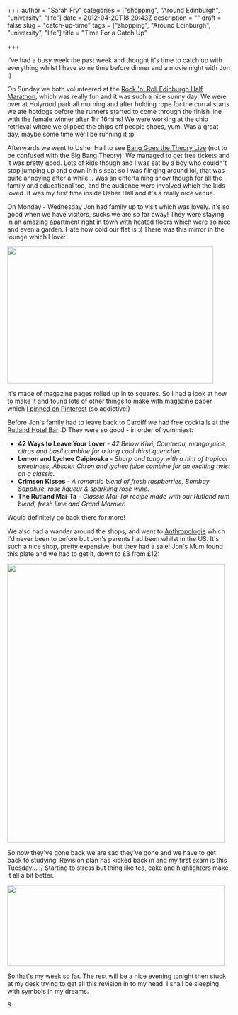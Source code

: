 +++
author = "Sarah Fry"
categories = ["shopping", "Around Edinburgh", "university", "life"]
date = 2012-04-20T18:20:43Z
description = ""
draft = false
slug = "catch-up-time"
tags = ["shopping", "Around Edinburgh", "university", "life"]
title = "Time For a Catch Up"

+++


I've had a busy week the past week and thought it's time to catch up with everything whilst I have some time before dinner and a movie night with Jon :)

On Sunday we both volunteered at the <a title="Rock ‘n’ Roll Edinburgh Half Marathon" href="https://yayfryday.com/post/rock-n-roll-edinburgh-half-marathon/">Rock 'n' Roll Edinburgh Half Marathon</a>, which was really fun and it was such a nice sunny day. We were over at Holyrood park all morning and after holding rope for the corral starts we ate hotdogs before the runners started to come through the finish line with the female winner after 1hr 16mins! We were working at the chip retrieval where we clipped the chips off people shoes, yum. Was a great day, maybe some time we'll be running it :p

Afterwards we went to Usher Hall to see <a href="http://www.bbc.co.uk/programmes/b00lwxj1/features/banglive" target="_blank">Bang Goes the Theory Live</a> (not to be confused with the Big Bang Theory)! We managed to get free tickets and it was pretty good. Lots of kids though and I was sat by a boy who couldn't stop jumping up and down in his seat so I was flinging around lol, that was quite annoying after a while... Was an entertaining show though for all the family and educational too, and the audience were involved which the kids loved. It was my first time inside Usher Hall and it's a really nice venue.

On Monday - Wednesday Jon had family up to visit which was lovely. It's so good when we have visitors, sucks we are so far away! They were staying in an amazing apartment right in town with heated floors which were so nice and even a garden. Hate how cold our flat is :( There was this mirror in the lounge which I love:

<img class="aligncenter" title="mirror" src="http://media-cache2.pinterest.com/upload/26529085275208448_hmRtjSl6_f.jpg" alt="" width="465" height="309" />

It's made of magazine pages rolled up in to squares. So I had a look at how to make it and found lots of other things to make with magazine paper which <a href="http://pinterest.com/sarahls12/craft-ideas/" target="_blank">I pinned on Pinterest</a> (so addictive!)

Before Jon's family had to leave back to Cardiff we had free cocktails at the <a href="http://www.therutlandhotel.com/bar-rutland-hotel-2.htm" target="_blank">Rutland Hotel Bar</a> :D They were so good - in order of yummiest:
<ul>
	<li><strong>42 Ways to Leave Your Lover</strong> <em>- 42 Below Kiwi, Cointreau, mango juice, citrus and basil combine for a long cool thirst quencher.</em></li>
	<li><strong>Lemon and Lychee Caipiroska</strong> - <em>Sharp and tangy with a hint of tropical sweetness, Absolut Citron and lychee juice combine for an exciting twist on a classic.</em></li>
	<li><strong>Crimson Kisses</strong> - <em>A romantic blend of fresh raspberries, Bombay Sapphire, rose liqueur &amp; sparkling rose wine.</em></li>
	<li><strong>The Rutland Mai-Ta</strong> - <em>Classic Mai-Tai recipe made with our Rutland rum blend, fresh lime and Grand Marnier.</em></li>
</ul>
Would definitely go back there for more!

We also had a wander around the shops, and went to <a href="http://www.anthropologie.eu/" target="_blank">Anthropologie</a> which I'd never been to before but Jon's parents had been whilst in the US. It's such a nice shop, pretty expensive, but they had a sale! Jon's Mum found this plate and we had to get it, down to £3 from £12:

<a href="https://yayfryday.com/images/2012/04/purple-plate.jpg"><img class="aligncenter size-full wp-image-554" title="purple plate" src="https://yayfryday.com/images/2012/04/purple-plate.jpg" alt="" width="490" height="630" /></a>

So now they've gone back we are sad they've gone and we have to get back to studying. Revision plan has kicked back in and my first exam is this Tuesday... :/ Starting to stress but thing like tea, cake and highlighters make it all a bit better.

<a href="https://yayfryday.com/images/2012/04/uni-work.jpg"><img class="aligncenter size-full wp-image-555" title="uni work" src="https://yayfryday.com/images/2012/04/uni-work.jpg" alt="" width="490" height="183" /></a>

So that's my week so far. The rest will be a nice evening tonight then stuck at my desk trying to get all this revision in to my head. I shall be sleeping with symbols in my dreams.

S.

